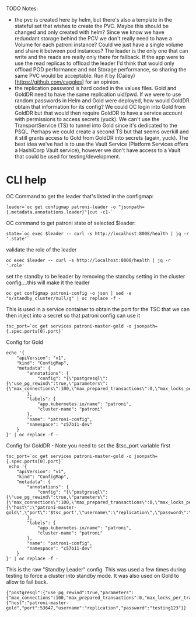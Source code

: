 TODO Notes:
- the pvc is created here by helm, but there's also a template in the stateful set that wishes to create the PVC. Maybe this should be changed and only created with helm? Since we know we have redundant storage behind the PCV we don't really need to have a Volume for each patroni instance? Could we just have a single volume and share it between pod instances? The leader is the only one that can write and the reads are really only there for fallback. If the app were to use the read replicas to offload the leader I'd think that would only offload POD performance and not Storage performance, so sharing the same PVC would be acceptable. Run it by (Cailey)[https://github.com/caggles] for an opinion.
- the replication password is hard coded in the values files. Gold and GoldDR need to have the same replication uid/pwd. If we were to use random passwords in Helm and Gold were deployed, how would GoldDR obtain that information for its config? We could OC login into Gold from GoldDR but that would then require GoldDR to have a service account with permissions to access secrets (yuck). We can't use the TransportService (TS) to tunnel into Gold since it's dedicated to the PSQL. Perhaps we could create a second TS but that seems overkill and it still grants access to Gold from GoldDR into secrets (again, yuck). The best idea we've had is to use the Vault Service (Platform Services offers a HashiCorp Vault service), however we don't have access to a Vault that could be used for testing/development.

# CLI help
OC Command to get the leader that's listed in the configmap:
```
leader=`oc get configmap patroni-leader -o "jsonpath={.metadata.annotations.leader}"|cut -c1-`
```
OC command to get patroni state of selected $leader:
```
state=`oc exec $leader -- curl -s http://localhost:8008/health | jq -r '.state'`
```

validate the role of the leader
```
oc exec $leader -- curl -s http://localhost:8008/health | jq -r '.role'
```

set the standby to be leader by removing the standby setting in the cluster config....this will make it the leader
```
oc get configmap patroni-config -o json | sed -e "s/standby_cluster/null/g" | oc replace -f -
```

This is used in a service container to obtain the port for the TSC that we can then inject into a secret so that patroni config can use it
```
tsc_port=`oc get services patroni-master-gold -o jsonpath={.spec.ports[0].port}`
```

Config for Gold
```
echo '{
    "apiVersion": "v1",
    "kind": "ConfigMap",
    "metadata": {
        "annotations": {
            "config": "{\"postgresql\":{\"use_pg_rewind\":true,\"parameters\":{\"max_connections\":100,\"max_prepared_transactions\":0,\"max_locks_per_transaction\":64}}}"
        },
        "labels": {
            "app.kubernetes.io/name": "patroni",
            "cluster-name": "patroni"
        },
        "name": "patroni-config",
        "namespace": "c57b11-dev"
    }
}' | oc replace -f -
```

Config for GoldDR - Note you need to set the $tsc_port variable first
```
tsc_port=`oc get services patroni-master-gold -o jsonpath={.spec.ports[0].port}`
 echo '{
    "apiVersion": "v1",
    "kind": "ConfigMap",
    "metadata": {
        "annotations": {
            "config": "{\"postgresql\":{\"use_pg_rewind\":true,\"parameters\":{\"max_connections\":100,\"max_prepared_transactions\":0,\"max_locks_per_transaction\":64}},\"standby_cluster\":{\"host\":\"patroni-master-gold\",\"port\":'$tsc_port',\"username\":\"replication\",\"password\":\"testing123\"}}"
        },
        "labels": {
            "app.kubernetes.io/name": "patroni",
            "cluster-name": "patroni"
        },
        "name": "patroni-config",
        "namespace": "c57b11-dev"
    }
}' | oc replace -f -
```

This is the raw "Standby Leader" config. This was used a few times during testing to force a cluster into standby mode. It was also used on Gold to allow to fail back.
```
{"postgresql":{"use_pg_rewind":true,"parameters":{"max_connections":100,"max_prepared_transactions":0,"max_locks_per_transaction":64}},"standby_cluster":{"host":"patroni-master-gold","port":53647,"username":"replication","password":"testing123"}}
```
